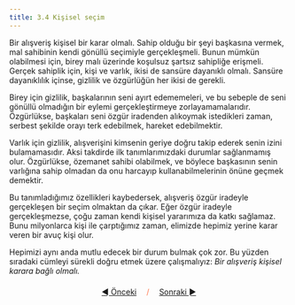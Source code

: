 ```yaml
---
title: 3.4 Kişisel seçim
---
```


Bir alışveriş kişisel bir karar olmalı.  Sahip olduğu bir şeyi
başkasına vermek, mal sahibinin kendi gönüllü seçimiyle gerçekleşmeli.
Bunun mümkün olabilmesi için, birey malı üzerinde koşulsuz şartsız
sahipliğe erişmeli.  Gerçek sahiplik için, kişi ve varlık, ikisi de
sansüre dayanıklı olmalı.  Sansüre dayanıklılık içinse, gizlilik ve
özgürlüğün her ikisi de gerekli.

Birey için gizlilik, başkalarının seni ayırt edememeleri, ve bu
sebeple de seni gönüllü olmadığın bir eylemi gerçekleştirmeye
zorlayamamalarıdır.  Özgürlükse, başkaları seni özgür iradenden
alıkoymak istedikleri zaman, serbest şekilde orayı terk edebilmek,
hareket edebilmektir.

Varlık için gizlilik, alışverişini kimsenin geriye doğru takip ederek
senin izini bulamamasıdır.  Aksi takdirde ilk tanımlarımızdaki
durumlar sağlanmamış olur.  Özgürlükse, özemanet sahibi olabilmek, ve
böylece başkasının senin varlığına sahip olmadan da onu harcayıp
kullanabilmelerinin önüne geçmek demektir.

Bu tanımladığımız özellikleri kaybedersek, alışveriş özgür iradeyle
gerçekleşen bir seçim olmaktan da çıkar.  Eğer özgür iradeyle
gerçekleşmezse, çoğu zaman kendi kişisel yararımıza da katkı sağlamaz.
Bunu milyonlarca kişi ile çarptığımız zaman, elimizde hepimiz yerine
karar veren bir avuç kişi olur.

Hepimizi aynı anda mutlu edecek bir durum bulmak çok zor.  Bu yüzden
sıradaki cümleyi sürekli doğru etmek üzere çalışmalıyız: *Bir
alışveriş kişisel karara bağlı olmalı.*



<p align='center' style='margin-top: 1.5em;'><span style='margin-right: 1em;'><a href="./3.03_is_this_money.md">◄ Önceki</a></span> <span style='color: #ff774d;'>/</span> <span style='margin-left: 1em;'><a href="./3.05_fresh_start.md">Sonraki ►</a></span></p>
